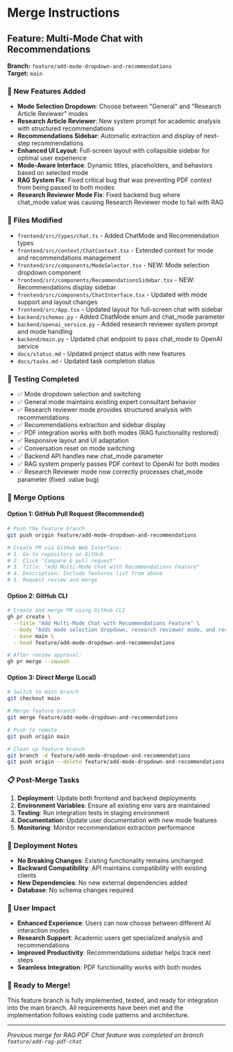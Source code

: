 # Merge Instructions

## Feature: Multi-Mode Chat with Recommendations

**Branch:** `feature/add-mode-dropdown-and-recommendations`  
**Target:** `main`

### 🚀 New Features Added
- **Mode Selection Dropdown**: Choose between "General" and "Research Article Reviewer" modes
- **Research Article Reviewer**: New system prompt for academic analysis with structured recommendations
- **Recommendations Sidebar**: Automatic extraction and display of next-step recommendations
- **Enhanced UI Layout**: Full-screen layout with collapsible sidebar for optimal user experience
- **Mode-Aware Interface**: Dynamic titles, placeholders, and behaviors based on selected mode
- **RAG System Fix**: Fixed critical bug that was preventing PDF context from being passed to both modes
- **Research Reviewer Mode Fix**: Fixed backend bug where chat_mode.value was causing Research Reviewer mode to fail with RAG

### 📁 Files Modified
- `frontend/src/types/chat.ts` - Added ChatMode and Recommendation types
- `frontend/src/context/ChatContext.tsx` - Extended context for mode and recommendations management
- `frontend/src/components/ModeSelector.tsx` - NEW: Mode selection dropdown component
- `frontend/src/components/RecommendationsSidebar.tsx` - NEW: Recommendations display sidebar
- `frontend/src/components/ChatInterface.tsx` - Updated with mode support and layout changes
- `frontend/src/App.tsx` - Updated layout for full-screen chat with sidebar
- `backend/schemas.py` - Added ChatMode enum and chat_mode parameter
- `backend/openai_service.py` - Added research reviewer system prompt and mode handling
- `backend/main.py` - Updated chat endpoint to pass chat_mode to OpenAI service
- `docs/status.md` - Updated project status with new features
- `docs/tasks.md` - Updated task completion status

### 🧪 Testing Completed
- ✅ Mode dropdown selection and switching
- ✅ General mode maintains existing expert consultant behavior  
- ✅ Research reviewer mode provides structured analysis with recommendations
- ✅ Recommendations extraction and sidebar display
- ✅ PDF integration works with both modes (RAG functionality restored)
- ✅ Responsive layout and UI adaptation
- ✅ Conversation reset on mode switching
- ✅ Backend API handles new chat_mode parameter
- ✅ RAG system properly passes PDF context to OpenAI for both modes
- ✅ Research Reviewer mode now correctly processes chat_mode parameter (fixed .value bug)

### 🔄 Merge Options

#### Option 1: GitHub Pull Request (Recommended)
```bash
# Push the feature branch
git push origin feature/add-mode-dropdown-and-recommendations

# Create PR via GitHub Web Interface:
# 1. Go to repository on GitHub
# 2. Click "Compare & pull request" 
# 3. Title: "Add Multi-Mode Chat with Recommendations Feature"
# 4. Description: Include features list from above
# 5. Request review and merge
```

#### Option 2: GitHub CLI
```bash
# Create and merge PR using GitHub CLI
gh pr create \
  --title "Add Multi-Mode Chat with Recommendations Feature" \
  --body "Adds mode selection dropdown, research reviewer mode, and recommendations sidebar. Includes automatic recommendation extraction and enhanced UI layout." \
  --base main \
  --head feature/add-mode-dropdown-and-recommendations

# After review approval:
gh pr merge --squash
```

#### Option 3: Direct Merge (Local)
```bash
# Switch to main branch
git checkout main

# Merge feature branch
git merge feature/add-mode-dropdown-and-recommendations

# Push to remote
git push origin main

# Clean up feature branch
git branch -d feature/add-mode-dropdown-and-recommendations
git push origin --delete feature/add-mode-dropdown-and-recommendations
```

### 📋 Post-Merge Tasks
1. **Deployment**: Update both frontend and backend deployments
2. **Environment Variables**: Ensure all existing env vars are maintained
3. **Testing**: Run integration tests in staging environment
4. **Documentation**: Update user documentation with new mode features
5. **Monitoring**: Monitor recommendation extraction performance

### 🔧 Deployment Notes
- **No Breaking Changes**: Existing functionality remains unchanged
- **Backward Compatibility**: API maintains compatibility with existing clients
- **New Dependencies**: No new external dependencies added
- **Database**: No schema changes required

### 🎯 User Impact
- **Enhanced Experience**: Users can now choose between different AI interaction modes
- **Research Support**: Academic users get specialized analysis and recommendations
- **Improved Productivity**: Recommendations sidebar helps track next steps
- **Seamless Integration**: PDF functionality works with both modes

### 🏁 Ready to Merge!
This feature branch is fully implemented, tested, and ready for integration into the main branch. All requirements have been met and the implementation follows existing code patterns and architecture.

---

*Previous merge for RAG PDF Chat feature was completed on branch `feature/add-rag-pdf-chat`* 